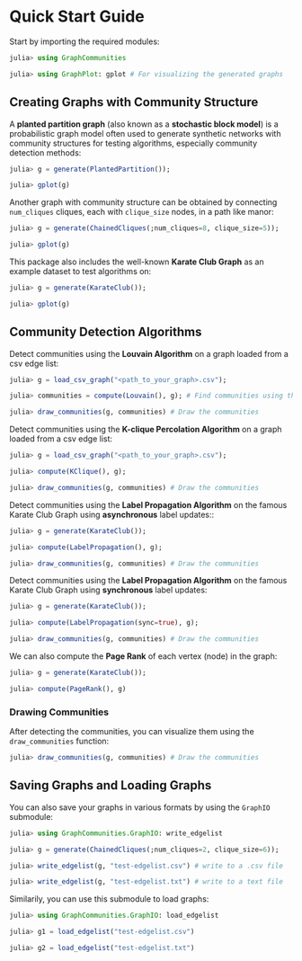 # Quick Start Guide
Start by importing the required modules:
```julia
julia> using GraphCommunities

julia> using GraphPlot: gplot # For visualizing the generated graphs
```
## Creating Graphs with Community Structure

A **planted partition graph** (also known as a **stochastic block model**) is a probabilistic graph model often used to generate synthetic networks with community structures for testing algorithms, especially community detection methods:
```julia
julia> g = generate(PlantedPartition());

julia> gplot(g)
```

Another graph with community structure can be obtained by connecting `num_cliques` cliques, each with `clique_size` nodes, in a path like manor:
```julia
julia> g = generate(ChainedCliques(;num_cliques=8, clique_size=5));

julia> gplot(g)
```

This package also includes the well-known **Karate Club Graph** as an example dataset to test algorithms on:
```julia
julia> g = generate(KarateClub());

julia> gplot(g)
```

## Community Detection Algorithms

Detect communities using the **Louvain Algorithm** on a
graph loaded from a csv edge list:
```julia
julia> g = load_csv_graph("<path_to_your_graph>.csv");

julia> communities = compute(Louvain(), g); # Find communities using the Louvain algorithm

julia> draw_communities(g, communities) # Draw the communities
```

Detect communities using the **K-clique Percolation Algorithm** on a
graph loaded from a csv edge list:
```julia
julia> g = load_csv_graph("<path_to_your_graph>.csv");

julia> compute(KClique(), g);

julia> draw_communities(g, communities) # Draw the communities
```

Detect communities using the **Label Propagation Algorithm** on the famous Karate Club Graph using **asynchronous** label updates::
```julia
julia> g = generate(KarateClub());

julia> compute(LabelPropagation(), g);

julia> draw_communities(g, communities) # Draw the communities
```

Detect communities using the **Label Propagation Algorithm** on the famous Karate Club Graph using **synchronous** label updates:
```julia
julia> g = generate(KarateClub());

julia> compute(LabelPropagation(sync=true), g);

julia> draw_communities(g, communities) # Draw the communities
```

We can also compute the **Page Rank** of each vertex (node) in the graph:
```julia
julia> g = generate(KarateClub());

julia> compute(PageRank(), g)
```
### Drawing Communities

After detecting the communities, you can visualize them using the `draw_communities` function:
```julia
julia> draw_communities(g, communities) # Draw the communities
```

## Saving Graphs and Loading Graphs

You can also save your graphs in various formats by using the `GraphIO` submodule:
```julia
julia> using GraphCommunities.GraphIO: write_edgelist

julia> g = generate(ChainedCliques(;num_cliques=2, clique_size=6));

julia> write_edgelist(g, "test-edgelist.csv") # write to a .csv file

julia> write_edgelist(g, "test-edgelist.txt") # write to a text file
```

Similarily, you can use this submodule to load graphs:
```julia
julia> using GraphCommunities.GraphIO: load_edgelist

julia> g1 = load_edgelist("test-edgelist.csv")

julia> g2 = load_edgelist("test-edgelist.txt")
```